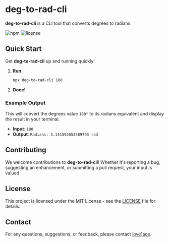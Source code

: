 # deg-to-rad-cli

**deg-to-rad-cli** is a CLI tool that converts degrees to radians.

![npm](https://img.shields.io/npm/v/deg-to-rad-cli)
![license](https://img.shields.io/npm/l/deg-to-rad-cli)

## Quick Start

Get **deg-to-rad-cli** up and running quickly!

1. **Run**:
    ```bash
    npx deg-to-rad-cli 180
    ```
2. **Done!**

### Example Output

This will convert the degrees value `180°` to its radians equivalent and display the result in your terminal.

- **Input**: `180`
- **Output**: `Radians: 3.141592653589793 rad`

## Contributing

We welcome contributions to **deg-to-rad-cli**! Whether it's reporting a bug, suggesting an enhancement, or submitting a pull request, your input is valued.

## License

This project is licensed under the MIT License - see the [LICENSE](LICENSE) file for details.

## Contact

For any questions, suggestions, or feedback, please contact [love1ace](mailto:lovelacedud@gmail.com).